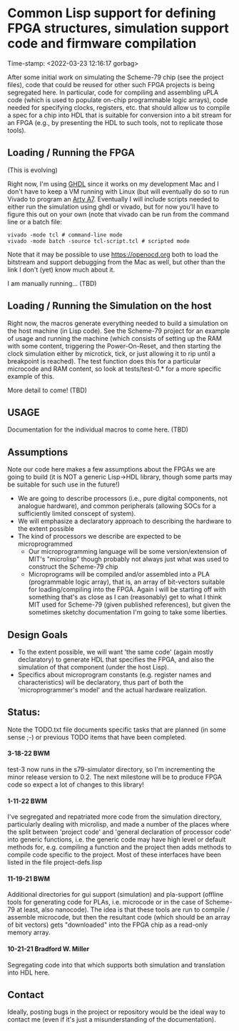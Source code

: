 # Common Lisp support for defining FPGA structures, simulation support code and firmware compilation

Time-stamp: <2022-03-23 12:16:17 gorbag>

After some initial work on simulating the Scheme-79 chip (see the project
files), code that could be reused for other such FPGA projects is being
segregated here. In particular, code for compiling and assembling uPLA code
(which is used to populate on-chip programmable logic arrays), code needed for
specifying clocks, registers, etc. that should allow us to compile a spec for
a chip into HDL that is suitable for conversion into a bit stream for an FPGA
(e.g., by presenting the HDL to such tools, not to replicate those tools).

## Loading / Running the FPGA

(This is evolving)

Right now, I'm using [GHDL](https://ghdl.github.io/ghdl/index.html) since it works on
my development Mac and I don't have to keep a VM running with Linux (but will
eventually do so to run Vivado to program an
[Arty A7](https://digilent.com/shop/arty-a7-artix-7-fpga-development-board/). Eventually
I will include scripts needed to either run the simulation using ghdl or
vivado, but for now you'll have to figure this out on your own (note that
vivado can be run from the command line or a batch file:


```
vivado -mode tcl # command-line mode
vivado -mode batch -source tcl-script.tcl # scripted mode
```

Note that it may be possible to use https://openocd.org both to load the
bitstream and support debugging from the Mac as well, but other than the link
I don't (yet) know much about it.

I am manually running... (TBD)

## Loading / Running the Simulation on the host

Right now, the macros generate everything needed to build a simulation on the
host machine (in Lisp code). See the Scheme-79 project for an example of usage
and running the machine (which consists of setting up the RAM with some
content, triggering the Power-On-Reset, and then starting the clock simulation
either by microtick, tick, or just allowing it to rip until a breakpoint is
reached). The test function does this for a particular microcode and RAM
content, so look at tests/test-0.* for a more specific example of this.

More detail to come! (TBD)

## USAGE

Documentation for the individual macros to come here. (TBD)

## Assumptions

Note our code here makes a few assumptions about the FPGAs we are going
to build (it is NOT a generic Lisp->HDL library, though some parts may
be suitable for such use in the future!)

* We are going to describe processors (i.e., pure digital components,
  not analogue hardware), and common peripherals (allowing SOCs for a
  sufficiently limited conscept of system).
* We will emphasize a declaratory approach to describing the hardware
  to the extent possible
* The kind of processors we describe are expected to be microprogrammed
  * Our microprogramming language will be some version/extension of
    MIT's "microlisp" though probably not always just what was used to
    construct the Scheme-79 chip
  * Microprograms will be compiled and/or assembled into a PLA
    (programmable logic array), that is, an array of bit-vectors
    suitable for loading/compiling into the FPGA. Again I will be
    starting off with something that's as close as I can (reasonably)
    get to what I think MIT used for Scheme-79 (given published
    references), but given the sometimes sketchy documentation I'm
    going to take some liberties.
    
## Design Goals
* To the extent possible, we will want 'the same code' (again mostly
  declaratory) to generate HDL that specifies the FPGA, and also the
  simulation of that component (under the host Lisp).
* Specifics about microprogram constants (e.g. register names and
  characteristics) will be declaratory, thus part of both the
  'microprogrammer's model' and the actual hardware realization.


    
## Status:

Note the TODO.txt file documents specific tasks that are planned (in
some sense ;-) or previous TODO items that have been completed.

#### 3-18-22 BWM

test-3 now runs in the s79-simulator directory, so I'm incrementing the
minor release version to 0.2. The next milestone will be to produce FPGA
code so expect a lot of changes to this library!

#### 1-11-22 BWM

I've segregated and repatriated more code from the simulation
directory, particularly dealing with microlisp, and made a number of
the places where the split between 'project code' and 'general
declaration of processor code' into generic functions, i.e. the generic
code may have high level or default methods for, e.g. compiling a
function and the project then adds methods to compile code specific to
the project. Most of these interfaces have been listed in the file
project-defs.lisp

#### 11-19-21 BWM

Additional directories for gui support (simulation) and pla-support
(offline tools for generating code for PLAs, i.e.  microcode or in the
case of Scheme-79 at least, also nanocode). The idea is that these
tools are run to compile / assemble microcode, but then the resultant
code (which should be an array of bit vectors) gets "downloaded" into
the FPGA chip as a read-only memory array.

#### 10-21-21 Bradford W. Miller

Segregating code into that which supports both simulation and
translation into HDL here.

## Contact

Ideally, posting bugs in the project or repository would be the ideal
way to contact me (even if it's just a misunderstanding of the
documentation).

